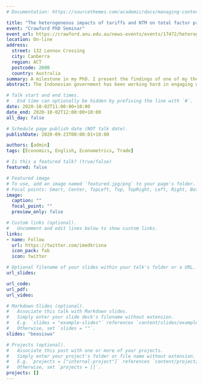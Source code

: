 ```yaml
---
# Documentation: https://sourcethemes.com/academic/docs/managing-content/

title: "The heterogeneous impacts of tariffs and NTM on total factor productivity of Indonesian firms"
event: "Crawford PhD Seminar"
event_url: https://crawford.anu.edu.au/news-events/events/17472/heterogeneous-impacts-tariffs-and-ntm-total-factor-productivity-indonesian
location: On-line
address: 
  street: 132 Lennox Crossing
  city: Canberra
  region: ACT
  postcode: 2600
  country: Australia
summary: A milestone in my PhD. I present the findings of one of my thesis chapters.
abstract: The Indonesian government has been working hard in engaging with the world market as average tariffs keep decreasing. However, it seems to follow the global trend, that is, relying on Non-Tariff Measures (NTM) to regulate its market instead to protect its industries. This paper inspects whether these measures actually hurt firms by limiting their access to better quality and cheaper foreign inputs. Building from Amiti and Konings (2007), I measure impact of trade policy shocks on firms’ Total Factor Productivity (TFP). I find that tariff and NTMs are hurting firms TFP significantly, and causing less employment.

# Talk start and end times.
#   End time can optionally be hidden by prefixing the line with `#`.
date: 2020-10-02T11:00:00+10:00
date_end: 2020-10-02T12:00:00+10:00
all_day: false

# Schedule page publish date (NOT talk date).
publishDate: 2020-09-23T00:00:01+10:00

authors: [admin]
tags: [Economics, English, Econometrics, Trade]

# Is this a featured talk? (true/false)
featured: false

# Featured image
# To use, add an image named `featured.jpg/png` to your page's folder. 
# Focal points: Smart, Center, TopLeft, Top, TopRight, Left, Right, BottomLeft, Bottom, BottomRight.
image:
  caption: ""
  focal_point: ""
  preview_only: false

# Custom links (optional).
#   Uncomment and edit lines below to show custom links.
links:
- name: Follow
  url: https://twitter.com/imedkrisna
  icon_pack: fab
  icon: twitter

# Optional filename of your slides within your talk's folder or a URL.
url_slides: 

url_code:
url_pdf:
url_video:

# Markdown Slides (optional).
#   Associate this talk with Markdown slides.
#   Simply enter your slide deck's filename without extension.
#   E.g. `slides = "example-slides"` references `content/slides/example-slides.md`.
#   Otherwise, set `slides = ""`.
slides: "beasiswa"

# Projects (optional).
#   Associate this post with one or more of your projects.
#   Simply enter your project's folder or file name without extension.
#   E.g. `projects = ["internal-project"]` references `content/project/deep-learning/index.md`.
#   Otherwise, set `projects = []`.
projects: []
---
```

